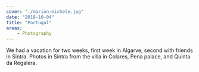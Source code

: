 ```yaml
---
cover: "./marion-michele.jpg"
date: "2018-10-04"
title: "Portugal"
areas:
    - Photography
---
```


We had a vacation for two weeks, first week in Algarve, second with friends in Sintra. Photos in Sintra from the villa in Colares, Pena palace, and Quinta da Regalera.